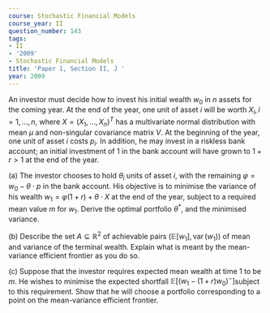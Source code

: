```yaml
---
course: Stochastic Financial Models
course_year: II
question_number: 143
tags:
- II
- '2009'
- Stochastic Financial Models
title: 'Paper 1, Section II, J '
year: 2009
---
```




An investor must decide how to invest his initial wealth $w_{0}$ in $n$ assets for the coming year. At the end of the year, one unit of asset $i$ will be worth $X_{i}, i=1, \ldots, n$, where $X=\left(X_{1}, \ldots, X_{n}\right)^{T}$ has a multivariate normal distribution with mean $\mu$ and non-singular covariance matrix $V$. At the beginning of the year, one unit of asset $i$ costs $p_{i}$. In addition, he may invest in a riskless bank account; an initial investment of 1 in the bank account will have grown to $1+r>1$ at the end of the year.

(a) The investor chooses to hold $\theta_{i}$ units of asset $i$, with the remaining $\varphi=w_{0}-\theta \cdot p$ in the bank account. His objective is to minimise the variance of his wealth $w_{1}=\varphi(1+r)+\theta \cdot X$ at the end of the year, subject to a required mean value $m$ for $w_{1}$. Derive the optimal portfolio $\theta^{*}$, and the minimised variance.

(b) Describe the set $A \subseteq \mathbb{R}^{2}$ of achievable pairs $\left(\mathbb{E}\left[w_{1}\right], \operatorname{var}\left(w_{1}\right)\right)$ of mean and variance of the terminal wealth. Explain what is meant by the mean-variance efficient frontier as you do so.

(c) Suppose that the investor requires expected mean wealth at time 1 to be $m$. He wishes to minimise the expected shortfall $\mathbb{E}\left[\left(w_{1}-(1+r) w_{0}\right)^{-}\right]$subject to this requirement. Show that he will choose a portfolio corresponding to a point on the mean-variance efficient frontier.